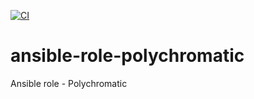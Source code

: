[![CI](https://github.com/pmikus/ansible-role-polychromatic/actions/workflows/CI.yml/badge.svg)](https://github.com/pmikus/ansible-role-polychromatic/actions/workflows/CI.yml)

# ansible-role-polychromatic
Ansible role - Polychromatic
